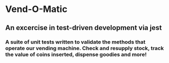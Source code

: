 # Vend-O-Matic
## An excercise in test-driven development via jest

### A suite of unit tests written to validate the methods that operate our vending machine. Check and resupply stock, track the value of coins inserted, dispense goodies and more!

